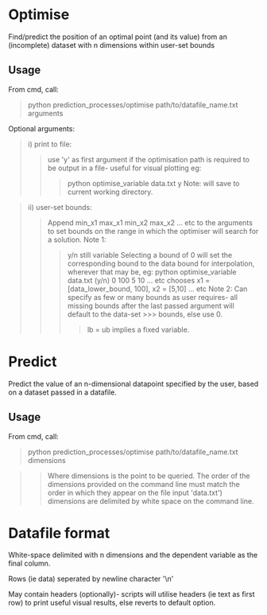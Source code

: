 # Optimise
Find/predict the position of an optimal point (and its value) from an (incomplete) dataset with n dimensions within user-set bounds 

## Usage
From cmd, call:
> python prediction_processes/optimise path/to/datafile_name.txt arguments

Optional arguments: 
> i) print to file:
>> use 'y' as first argument if the optimisation path is required to be output in a file- useful for visual plotting
>> eg:
>>> python optimise_variable data.txt y
>> Note: will save to current working directory.
       
> ii) user-set bounds:
>> Append min_x1 max_x1 min_x2 max_x2 ... etc to the arguments to set bounds on the range in which the optimiser will  search for a solution. 
>> Note 1:
>>> y/n still variable
>> Selecting a bound of 0 will set the corresponding bound to the data bound for interpolation, wherever that may be, eg:
>>> python optimise_variable data.txt (y/n) 0 100 5 10 ... etc
>>> chooses x1 = [data_lower_bound, 100], x2 = [5,10] ... etc
>> Note 2: 
>>> Can specify as few or many bounds as user requires- all missing bounds after the last passed argument will  default to the data-set >>> bounds, else use 0.
>>>> lb = ub implies a fixed variable.

# Predict
Predict the value of an n-dimensional datapoint specified by the user, based on a dataset passed in a datafile.

## Usage
From cmd, call:
> python prediction_processes/optimise path/to/datafile_name.txt dimensions
	
>> Where dimensions is the point to be queried.
>> The order of the dimensions provided on the command line must match the order in which they appear on the file input 'data.txt')
>> dimensions are delimited by white space on the command line.


# Datafile format
White-space delimited with n dimensions and the dependent variable as the final column. 

Rows (ie data) seperated by newline character '\n'

May contain headers (optionally)- scripts will utilise headers (ie text as first row) to print useful visual results, else reverts to default option.
